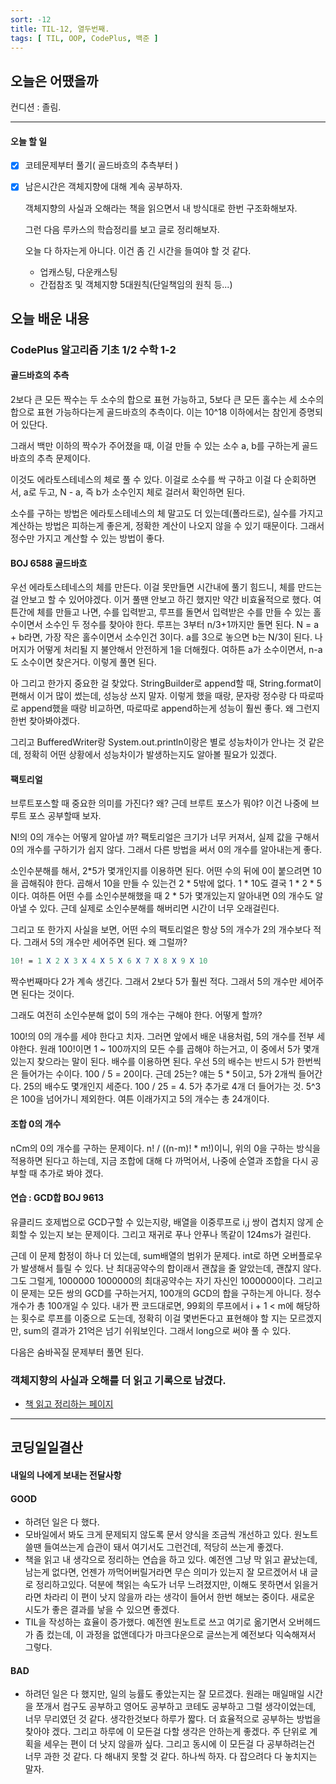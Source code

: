 ```yaml
---
sort: -12
title: TIL-12, 열두번째.
tags: [ TIL, OOP, CodePlus, 백준 ]
---
```


## 오늘은 어땠을까

컨디션 : 졸림.

***

#### 오늘 할 일

- [x] 코테문제부터 풀기( 골드바흐의 추측부터 )

- [x] 남은시간은 객체지향에 대해 계속 공부하자.

  객체지향의 사실과 오해라는 책을 읽으면서 내 방식대로 한번 구조화해보자.

  그런 다음 루카스의 학습정리를 보고 글로 정리해보자. 

  오늘 다 하자는게 아니다. 이건 좀 긴 시간을 들여야 할 것 같다.

  * 업캐스팅, 다운캐스팅
  * 간접참조 및 객체지향 5대원칙(단일책임의 원칙 등...)



## 오늘 배운 내용  
### CodePlus 알고리즘 기초 1/2 수학 1-2

#### 골드바흐의 추측

2보다 큰 모든 짝수는 두 소수의 합으로 표현 가능하고, 5보다 큰 모든 홀수는 세 소수의 합으로 표현 가능하다는게 골드바흐의 추측이다.  이는 10^18 이하에서는 참인게 증명되어 있단다.

그래서 백만 이하의 짝수가 주어졌을 때, 이걸 만들 수 있는 소수 a, b를 구하는게 골드바흐의 추측 문제이다.

이것도 에라토스테네스의 체로 풀 수 있다. 이걸로 소수를 싹 구하고 이걸 다 순회하면서, a로 두고, N - a, 즉 b가 소수인지 체로 걸러서 확인하면 된다. 

소수를 구하는 방법은 에라토스테네스의 체 말고도 더 있는데(폴라드로), 실수를 가지고 계산하는 방법은 피하는게 좋은게, 정확한 계산이 나오지 않을 수 있기 때문이다. 그래서 정수만 가지고 계산할 수 있는 방법이 좋다.

#### BOJ 6588 골드바흐

우선 에라토스테네스의 체를 만든다. 이걸 못만들면 시간내에 풀기 힘드니, 체를 만드는걸 안보고 할 수 있어야겠다. 이거 풀땐 안보고 하긴 했지만 약간 비효율적으로 했다. 여튼간에 체를 만들고 나면, 수를 입력받고, 루프를 돌면서 입력받은 수를 만들 수 있는 홀수이면서 소수인 두 정수를 찾아야 한다. 루프는 3부터 n/3+1까지만 돌면 된다.  N = a + b라면, 가장 작은 홀수이면서 소수인건 3이다. a를 3으로 놓으면 b는 N/3이 된다. 나머지가 어떻게 처리될 지 불안해서 안전하게 1을 더해줬다. 여하튼 a가 소수이면서, n-a도 소수이면 찾은거다. 이렇게 풀면 된다.

아 그리고 한가지 중요한 걸 찾았다. StringBuilder로 append할 때, String.format이 편해서 이거 많이 썼는데, 성능상 쓰지 말자. 이렇게 했을 때랑, 문자랑 정수랑 다 따로따로 append했을 때랑 비교하면, 따로따로 append하는게 성능이 훨씬 좋다. 왜 그런지 한번 찾아봐야겠다.

그리고 BufferedWriter랑 System.out.println이랑은 별로 성능차이가 안나는 것 같은데, 정확히 어떤 상황에서 성능차이가 발생하는지도 알아볼 필요가 있겠다.

#### 팩토리얼

브루트포스할 때 중요한 의미를 가진다? 왜? 근데 브루트 포스가 뭐야? 이건 나중에 브루트 포스 공부할때 보자.

N!의 0의 개수는 어떻게 알아낼 까? 팩토리얼은 크기가 너무 커져서, 실제 값을 구해서 0의 개수를 구하기가 쉽지 않다.  그래서 다른 방법을 써서 0의 개수를 알아내는게 좋다.

소인수분해를 해서, 2*5가 몇개인지를 이용하면 된다. 어떤 수의 뒤에 0이 붙으려면 10을 곱해줘야 한다. 곱해서 10을 만들 수 있는건 2 * 5밖에 없다. 1 * 10도 결국 1 * 2 * 5이다.  여하튼 어떤 수를 소인수분해했을 때 2 * 5가 몇개있는지 알아내면 0의 개수도 알아낼 수 있다. 근데 실제로 소인수분해를 해버리면 시간이 너무 오래걸린다.

그리고 또 한가지 사실을 보면, 어떤 수의 팩토리얼은 항상 5의 개수가 2의 개수보다 적다. 그래서 5의 개수만 세어주면 된다. 왜 그럴까? 

```mathematica
10! = 1 X 2 X 3 X 4 X 5 X 6 X 7 X 8 X 9 X 10
```

짝수번째마다 2가 계속 생긴다. 그래서 2보다 5가 훨씬 적다. 그래서 5의 개수만 세어주면 된다는 것이다.

그래도 여전히 소인수분해 없이 5의 개수는 구해야 한다. 어떻게 할까?

100!의 0의 개수를 세야 한다고 치자. 그러면 앞에서 배운 내용처럼, 5의 개수를 전부 세야한다. 원래 100!이면 1 ~ 100까지의 모든 수를 곱해야 하는거고, 이 중에서 5가 몇개있는지 찾으라는 말이 된다. 배수를 이용하면 된다. 우선 5의 배수는 반드시 5가 한번씩은 들어가는 수이다. 100 / 5 = 20이다. 근데 25는? 얘는 5 * 5이고, 5가 2개씩 들어간다. 25의 배수도 몇개인지 세준다. 100 / 25 = 4. 5가 추가로 4개 더 들어가는 것. 5^3은 100을 넘어가니 제외한다. 여튼 이래가지고 5의 개수는 총 24개이다.

#### 조합 0의 개수

nCm의 0의 개수를 구하는 문제이다. n! / ((n-m)! * m!)이니, 위의 0을 구하는 방식을 적용하면 된다고 하는데, 지금 조합에 대해 다 까먹어서, 나중에 순열과 조합을 다시 공부할 때 추가로 봐야 겠다.

#### 연습 : GCD합 BOJ 9613


유클리드 호제법으로 GCD구할 수 있는지랑, 배열을 이중루프로 i,j 쌍이 겹치지 않게 순회할 수 있는지 보는 문제이다. 그리고 재귀로 푸나 안푸나 똑같이 124ms가 걸린다.

근데 이 문제 함정이 하나 더 있는데, sum배열의 범위가 문제다. int로 하면 오버플로우가 발생해서 틀릴 수 있다.
난 최대공약수의 합이래서 괜찮을 줄 알았는데, 괜찮지 않다.
그도 그럴게, 1000000 1000000의 최대공약수는 자기 자신인 1000000이다.
그리고 이 문제는 모든 쌍의 GCD를 구하는거지, 100개의 GCD의 합을 구하는게 아니다.
정수 개수가 총 100개일 수 있다. 내가 짠 코드대로면, 99회의 루프에서 i + 1 < m에 해당하는 횟수로 루프를 이중으로 도는데,
정확히 이걸 몇번돈다고 표현해야 할 지는 모르겠지만, sum의 결과가 21억은 넘기 쉬워보인다.
그래서 long으로 써야 풀 수 있다.

다음은 숨바꼭질 문제부터 풀면 된다.

### 객체지향의 사실과 오해를 더 읽고 기록으로 남겼다.

* [책 읽고 정리하는 페이지](https://malloc72p.github.io/posts/Book/The_essence_of_object_orientation/chapter-1.html)

***

## 코딩일일결산
#### 내일의 나에게 보내는 전달사항

#### GOOD

* 하려던 일은 다 했다. 
* 모바일에서 봐도 크게 문제되지 않도록 문서 양식을 조금씩 개선하고 있다. 원노트쓸땐 들여쓰는게 습관이 돼서 여기서도 그런건데, 적당히 쓰는게 좋겠다.
* 책을 읽고 내 생각으로 정리하는 연습을 하고 있다. 예전엔 그냥 막 읽고 끝났는데, 남는게 없다면, 언젠가 까먹어버릴거라면 무슨 의미가 있는지 잘 모르겠어서 내 글로 정리하고있다. 덕분에 책읽는 속도가 너무 느려졌지만, 이해도 못하면서 읽을거라면 차라리 이 편이 낫지 않을까 라는 생각이 들어서 한번 해보는 중이다. 새로운 시도가 좋은 결과를 낳을 수 있으면 좋겠다.
* TIL을 작성하는 효율이 증가했다. 예전엔 원노트로 쓰고 여기로 옮기면서 오버헤드가 좀 컸는데, 이 과정을 없앤데다가 마크다운으로 글쓰는게 예전보다 익숙해져서 그렇다.

#### BAD

* 하려던 일은 다 했지만, 일의 능률도 좋았는지는 잘 모르겠다. 원래는 매일매일 시간을 쪼개서 컴구도 공부하고 영어도 공부하고 코테도 공부하고 그럴 생각이었는데, 너무 무리였던 것 같다. 생각한것보다 하루가 짧다. 더  효율적으로 공부하는 방법을 찾아야 겠다. 그리고 하루에 이 모든걸 다할 생각은 안하는게 좋겠다. 주 단위로 계획을 세우는 편이 더 낫지 않을까 싶다. 그리고 동시에 이 모든걸 다 공부하려는건 너무 과한 것 같다. 다 해내지 못할 것 같다. 하나씩 하자. 다 잡으려다 다 놓치지는 말자.